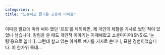 ```yaml
---
categories: c
title: "느슨하고 즐거운 공동체 아파트"
---
```


				
		
			
				
					
					
						
						
						
					
					
				
				
			
			
			
이따금 필요에 따라 써야 했던 ‘르포’를 제외하면, 제 개인의 체험을 기사로 썼던 적이 있었나 싶습니다. 칼럼을 쓸 때도 개인적 이야기는 자제해왔고 소셜미디어(SNS)도 ‘눈팅’용으로 씁니다. 그런데 살고 있는 아파트 얘기를 기사로 쓴다니, 묘한 경험이었습니다. 이 한가위 특대...		
			